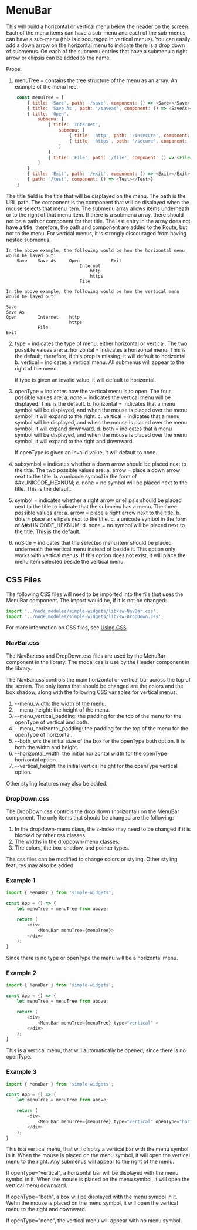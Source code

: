 # MenuBar

This will build a horizontal or vertical menu below the header on the screen.  Each of the menu items can have a sub-menu and each of the sub-menus can have a sub-menu (this is discouraged in vertical menus).  You can easily add a down arrow on the horizontal menu to indicate there is a drop down of submenus.  On each of the submenu entries that have a submenu a right arrow or ellipsis can be added to the name.

Props:

1.  menuTree = contains the tree structure of the menu as an array.  An example of the menuTree:
```js
    const menuTree = [
        { title: 'Save', path: '/save', component: () => <Save></Save> },
        { title: 'Save As', path: '/saveas', component: () => <SaveAs></SaveAs> },
        { title: 'Open',
            submenu: [
                { title: 'Internet',
                    submenu: [
                        { title: 'http', path: '/insecure', component: () => <Http></Http> },
                        { title: 'https', path: '/secure', component: () => <Https></Https> },
                    ]
                },
                { title: 'File', path: '/file', component: () => <File></File> }
            ]
        }
        { title: 'Exit', path: '/exit', component: () => <Exit></Exit> },
        { path: '/test', component: () => <Test></Test>}
    ]
```

The title field is the title that will be displayed on the menu.  The path is the URL path.  The component is the component that will be displayed when the mouse selects that menu item.  The submenu array allows items underneath or to the right of that menu item.  If there is a submenu array, there should not be a path or component for that title.  The last entry in the array does not have a title; therefore, the path and component are added to the Route, but not to the menu.  For vertical menus, it is strongly discouraged from having nested submenus.

    In the above example, the following would be how the horizontal menu would be layed out:
        Save    Save As     Open            Exit
                                Internet
                                    http
                                    https
                                File

    In the above example, the following would be how the vertical menu would be layed out:

    Save
    Save As
    Open        Internet    http
                            https
                File
    Exit

2. type = indicates the type of menu, either horizontal or vertical.  The two possible values are:
    a. horizontal = indicates a horizontal menu.  This is the default; therefore, if this prop is missing, it will default to horizontal.
    b. vertical = indicates a vertical menu.  All submenus will appear to the right of the menu.

    If type is given an invalid value, it will default to horizontal.

3. openType = indicates how the vertical menu is to open.  The four possible values are:
    a. none = indicates the vertical menu will be displayed.  This is the default.
    b. horizontal = indicates that a menu symbol will be displayed, and when the mouse is placed over the menu symbol, it will expand to the right.
    c. vertical = indicates that a menu symbol will be displayed, and when the mouse is placed over the menu symbol, it will expand downward.
    d. both = indicates that a menu symbol will be displayed, and when the mouse is placed over the menu symbol, it will expand to the right and downward.

    If openType is given an invalid value, it will default to none.

4. subsymbol = indicates whether a down arrow should be placed next to the title.  The two possible values are:
    a. arrow = place a down arrow next to the title.
    b. a unicode symbol in the form of &#xUNICODE_HEXNUM;
    c. none = no symbol will be placed next to the title.  This is the default.

5. symbol = indicates whether a right arrow or ellipsis should be placed next to the title to indicate that the submenu has a menu.  The three possible values are:
    a. arrow = place a right arrow next to the title.
    b. dots = place an ellipsis next to the title.
    c. a unicode symbol in the form of &#xUNICODE_HEXNUM;
    d. none = no symbol will be placed next to the title.  This is the default.

6. noSide = indicates that the selected menu item should be placed underneath the vertical menu instead of beside it.  This option only works with vertical menus.  If this option does not exist, it will place the menu item selected beside the vertical menu.


## CSS Files

The following CSS files will need to be imported into the file that uses the MenuBar component.  The import would be, if it is not be changed:

```javascript
import '../node_modules/simple-widgets/lib/sw-NavBar.css';
import '../node_modules/simple-widgets/lib/sw-DropDown.css';
```

For more information on CSS files, see [Using CSS](./UsingCSS.md).


### NavBar.css

The NavBar.css and DropDown.css files are used by the MenuBar component in the library.  The modal.css is use by the Header component in the library.

The NavBar.css controls the main horizontal or vertical bar across the top of the screen.  The only items that should be changed are the colors and the box shadow, along with the following CSS variables for vertical menus:

1. --menu_width: the width of the menu.
2. --menu_height: the height of the menu.
3. --menu_vertical_padding: the padding for the top of the menu for the openType of vertical and both.
4. --menu_horizontal_padding: the padding for the top of the menu for the openType of horizontal.
5. --both_wh: the initial size of the box for the openType both option.  It is both the width and height.
6. --horizontal_width: the initial horizontal width for the openType horizontal option.
7. --vertical_height: the initial vertical height for the openType vertical option.

Other styling features may also be added.

### DropDown.css

The DropDown.css controls the drop down (horizontal) on the MenuBar component.  The only items that should be changed are the following:

1.  In the dropdown-menu class, the z-index may need to be changed if it is blocked by other css classes.
2.  The widths in the dropdown-menu classes.
3.  The colors, the box-shadow, and pointer types.  

The css files can be modified to change colors or styling.  Other styling features may also be added.

### Example 1

```js
import { MenuBar } from 'simple-widgets';

const App = () => {
    let menuTree = menuTree from above;

    return (
        <div>
            <MenuBar menuTree={menuTree}>
        </div>
    );
}

```

Since there is no type or openType the menu will be a horizontal menu.

### Example 2

```js
import { MenuBar } from 'simple-widgets';

const App = () => {
    let menuTree = menuTree from above;

    return (
        <div>
            <MenuBar menuTree={menuTree} type="vertical" >
        </div>
    );
}

```

This is a vertical menu, that will automatically be opened, since there is no openType.

### Example 3

```js
import { MenuBar } from 'simple-widgets';

const App = () => {
    let menuTree = menuTree from above;

    return (
        <div>
            <MenuBar menuTree={menuTree} type="vertical" openType="horizontal" >
        </div>
    );
}

```

This is a vertical menu, that will display a vertical bar with the menu symbol in it.  When the mouse is placed on the menu symbol, it will open the vertical menu to the right.  Any submenus will appear to the right of the menu.

If openType="vertical", a horizontal bar will be displayed with the menu symbol in it.  When the mouse is placed on the menu symbol, it will open the vertical menu downward.

If openType="both", a box will be displayed with the menu symbol in it.  Wehn the mouse is placed on the menu symbol, it will open the vertical menu to the right and downward.

If openType="none", the vertical menu will appear with no menu symbol.

